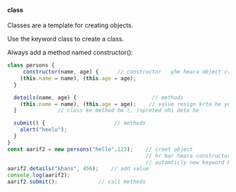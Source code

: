 #### class

Classes are a template for creating objects.

Use the keyword class to create a class.

Always add a method named constructor():

```javaScript
class persons {
     constructor(name, age) {      // constructor   yhe hmara object craet krta he
    (this.name = name), (this.age = age);
  }

  details(name, age) {                        // methods
    (this.name = name), (this.age = age);    // value resign krta he ye method jb tk ese call nhi krnge ye nhi chlega
  }             // class ke method hm (, )spreted nhi dete he

  submit() {                      // methods
    alert("heelo");
  }
}
const aarif2 = new persons("hello",123);    // creat object
                                            // hr bar hmara constructor call hoga  or object creat krga
                                            // automticly new keyword ke sath me
aarif2.details("khans", 456);    // add value
console.log(aarif2);
aarif2.submit();             // call methods
```
